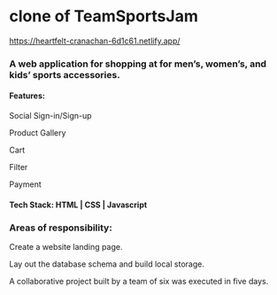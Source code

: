 # clone of TeamSportsJam 
https://heartfelt-cranachan-6d1c61.netlify.app/

<h3>A web application for shopping at for men’s, women’s, and kids’ sports accessories.</h3>
<h4>Features:</h4>
<p>Social Sign-in/Sign-up
<p>Product Gallery</p>
<p>Cart </p>
<p>Filter </p>
<p>Payment</p>
<div><h4>Tech Stack: HTML | CSS | Javascript</h4></div>
<h3>Areas of responsibility:</h3>
<p>Create a website landing page.</p>
<p>Lay out the database schema and build local storage.</p>
<p>A collaborative project built by a team of six was executed in five days.</p>
